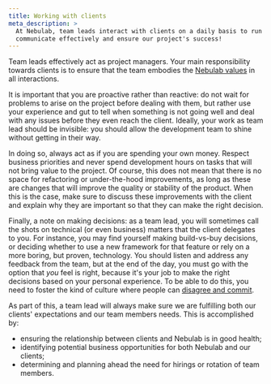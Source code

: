 ```yaml
---
title: Working with clients
meta_description: >
  At Nebulab, team leads interact with clients on a daily basis to run the project. Let's see how we
  communicate effectively and ensure our project's success!
---
```


Team leads effectively act as project managers. Your main responsibility towards clients is to
ensure that the team embodies the [Nebulab values][values] in all interactions.

It is important that you are proactive rather than reactive: do not wait for problems to arise on
the project before dealing with them, but rather use your experience and gut to tell when something
is not going well and deal with any issues before they even reach the client. Ideally, your work as
team lead should be invisible: you should allow the development team to shine without getting
in their way.

In doing so, always act as if you are spending your own money. Respect business priorities and never
spend development hours on tasks that will not bring value to the project. Of course, this does not
mean that there is no space for refactoring or under-the-hood improvements, as long as these are
changes that will improve the quality or stability of the product. When this is the case, make sure
to discuss these improvements with the client and explain why they are important so that they can
make the right decision.

Finally, a note on making decisions: as a team lead, you will sometimes call the shots on
technical (or even business) matters that the client delegates to you. For instance, you may find
yourself making build-vs-buy decisions, or deciding whether to use a new framework for that feature
or rely on a more boring, but proven, technology. You should listen and address any feedback from
the team, but at the end of the day, you must go with the option that _you_ feel is right, because
it's your job to make the right decisions based on your personal experience. To be able to do this,
you need to foster the kind of culture where people can [disagree and commit][disagree-and-commit].

As part of this, a team lead will always make sure we are fulfilling both our clients' expectations
and our team members needs. This is accomplished by:

* ensuring the relationship between clients and Nebulab is in good health;
* identifying potential business opportunities for both Nebulab and our clients;
* determining and planning ahead the need for hirings or rotation of team members.

[values]: /about-us/values
[disagree-and-commit]: https://en.wikipedia.org/wiki/Disagree_and_commit

